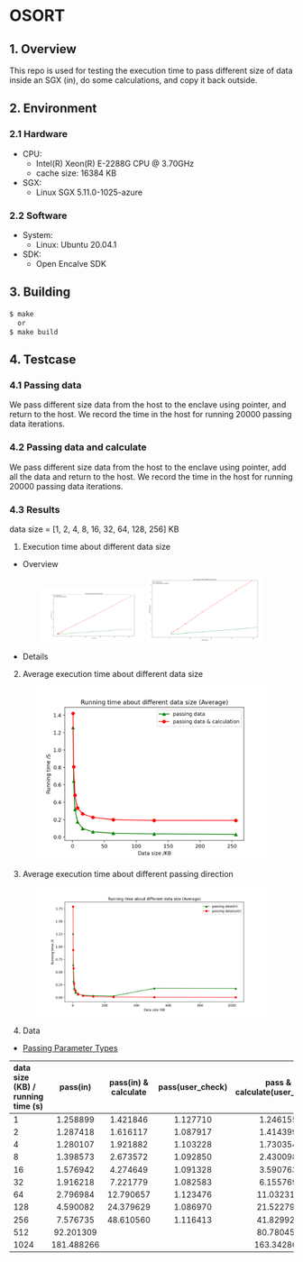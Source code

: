 # OSORT

## 1. Overview

This repo is used for testing the execution time to pass different size of data inside an SGX (in), do some calculations, and copy it back outside.

## 2. Environment

### 2.1 Hardware

- CPU:
  - Intel(R) Xeon(R) E-2288G CPU @ 3.70GHz
  - cache size: 16384 KB
- SGX:
  - Linux SGX 5.11.0-1025-azure

### 2.2 Software

- System:
  - Linux: Ubuntu 20.04.1
- SDK:
  - Open Encalve SDK

## 3. Building

```
$ make
  or
$ make build
```

## 4. Testcase

### 4.1 Passing data

We pass different size data from the host to the enclave using pointer, and return to the host. We record the time in the host for running 20000 passing data iterations.

### 4.2 Passing data and calculate

We pass different size data from the host to the enclave using pointer, add all the data and return to the host. We record the time in the host for running 20000 passing data iterations.

### 4.3 Results

data size = [1, 2, 4, 8, 16, 32, 64, 128, 256] KB

1. Execution time about different data size

- Overview

<center class="half">
<img src='./pic/KB2.png' style="zoom: 18%">
<img src='./pic/KB1.png' style="zoom: 20%">
</center>

- Details

2. Average execution time about different data size
<center>
<img src='./pic/KB3.png' style="zoom: 40%">
</center>

3. Average execution time about different passing direction

<center>
<img src='./pic/KB4.png' style="zoom: 40%">
</center>

4. Data

- [Passing Parameter Types](https://github.com/intel/linux-sgx/blob/master/SampleCode/SampleEnclave/Enclave/Edger8rSyntax/Pointers.edl)

| data size (KB) / running time (s) |  pass(in)  | pass(in) & calculate | pass(user_check) | pass & calculate(user_check) | pass(out) |
| :-------------------------------- | :--------: | :------------------: | :--------------: | :--------------------------: | :-------: |
| 1                                 |  1.258899  |       1.421846       |     1.127710     |           1.246155           | 1.789539  |
| 2                                 |  1.287418  |       1.616117       |     1.087917     |           1.414399           | 1.869617  |
| 4                                 |  1.280107  |       1.921882       |     1.103228     |           1.730354           | 2.299129  |
| 8                                 |  1.398573  |       2.673572       |     1.092850     |           2.430098           | 2.174802  |
| 16                                |  1.576942  |       4.274649       |     1.091328     |           3.590763           | 2.160760  |
| 32                                |  1.916218  |       7.221779       |     1.082583     |           6.155769           | 2.222035  |
| 64                                |  2.796984  |      12.790657       |     1.123476     |          11.032313           | 2.178012  |
| 128                               |  4.590082  |      24.379629       |     1.086970     |          21.522796           | 2.200557  |
| 256                               |  7.576735  |      48.610560       |     1.116413     |          41.829929           | 2.347312  |
| 512                               | 92.201309  |                      |                  |          80.780458           | 2.443506  |
| 1024                              | 181.488266 |                      |                  |          163.342863          | 2.355674  |
